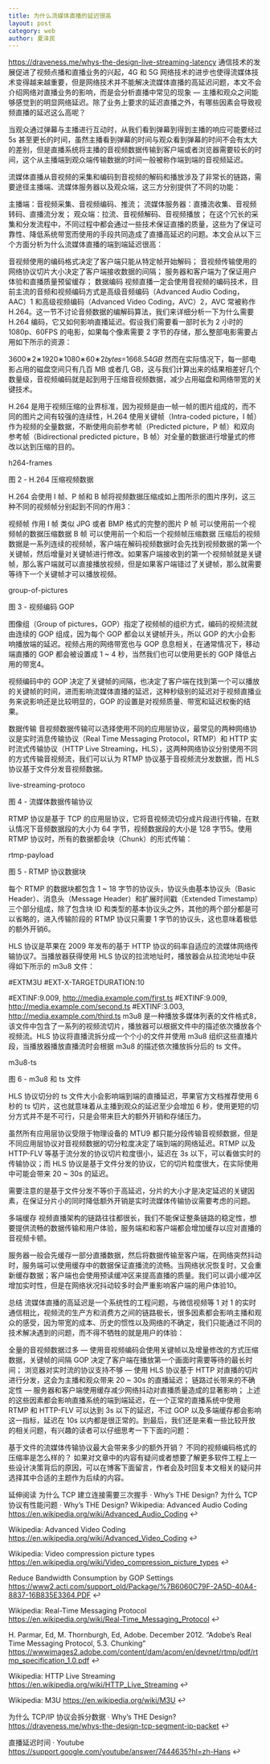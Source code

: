 ```yaml
---
title: 为什么流媒体直播的延迟很高
layout: post
category: web
author: 夏泽民
---
```

https://draveness.me/whys-the-design-live-streaming-latency
通信技术的发展促进了视频点播和直播业务的兴起，4G 和 5G 网络技术的进步也使得流媒体技术变得越来越重要，但是网络技术并不能解决流媒体直播的高延迟问题，本文不会介绍网络对直播业务的影响，而是会分析直播中常见的现象 — 主播和观众之间能够感觉到的明显网络延迟。除了业务上要求的延迟直播之外，有哪些因素会导致视频直播的延迟这么高呢？
<!-- more -->
当观众通过弹幕与主播进行互动时，从我们看到弹幕到得到主播的响应可能要经过 5s 甚至更长的时间，虽然主播看到弹幕的时间与观众看到弹幕的时间不会有太大的差别，但是直播系统将主播的音视频数据传输到客户端或者浏览器需要较长的时间，这个从主播端到观众端传输数据的时间一般被称作端到端的音视频延迟。

流媒体直播从音视频的采集和编码到音视频的解码和播放涉及了非常长的链路，需要途径主播端、流媒体服务器以及观众端，这三方分别提供了不同的功能：

主播端：音视频采集、音视频编码、推流；
流媒体服务器：直播流收集、音视频转码、直播流分发；
观众端：拉流、音视频解码、音视频播放；
在这个冗长的采集和分发流程中，不同过程中都会通过一些技术保证直播的质量，这些为了保证可靠性、降低系统带宽而使用的手段共同造成了直播高延迟的问题。本文会从以下三个方面分析为什么流媒体直播的端到端延迟很高：

音视频使用的编码格式决定了客户端只能从特定帧开始解码；
音视频传输使用的网络协议切片大小决定了客户端接收数据的间隔；
服务器和客户端为了保证用户体验和直播质量预留缓存；
数据编码
视频直播一定会使用音视频的编码技术，目前主流的音频和视频编码方式是高级音频编码（Advanced Audio Coding，AAC）1 和高级视频编码（Advanced Video Coding，AVC）2，AVC 常被称作 H.264。这一节不讨论音频数据的编解码算法，我们来详细分析一下为什么需要 H.264 编码，它又如何影响直播延迟。假设我们需要看一部时长为 2 小时的 1080p、60FPS 的电影，如果每个像素需要 2 字节的存储，那么整部电影需要占用如下所示的资源：

3600∗2∗1920∗1080∗60∗2𝑏𝑦𝑡𝑒𝑠=1668.54𝐺𝐵
然而在实际情况下，每一部电影占用的磁盘空间只有几百 MB 或者几 GB，这与我们计算出来的结果相差好几个数量级，音视频编码就是起到用于压缩音视频数据，减少占用磁盘和网络带宽的关键技术。

H.264 是用于视频压缩的业界标准，因为视频是由一帧一帧的图片组成的，而不同的图片之间有较强的连续性，H.264 使用关键帧（Intra-coded picture，I 帧）作为视频的全量数据，不断使用向前参考帧（Predicted picture，P 帧）和双向参考帧（Bidirectional predicted picture，B 帧）对全量的数据进行增量式的修改以达到压缩的目的。

h264-frames

图 2 - H.264 压缩视频数据

H.264 会使用 I 帧、P 帧和 B 帧将视频数据压缩成如上图所示的图片序列，这三种不同的视频帧分别起到不同的作用3：

视频帧	作用
I 帧	类似 JPG 或者 BMP 格式的完整的图片
P 帧	可以使用前一个视频帧的数据压缩数据
B 帧	可以使用前一个和后一个视频帧压缩数据
压缩后的视频数据是一系列连续的视频帧，客户端在解码视频数据时会先找到视频数据的第一个关键帧，然后增量对关键帧进行修改。如果客户端接收到的第一个视频帧就是关键帧，那么客户端就可以直接播放视频，但是如果客户端错过了关键帧，那么就需要等待下一个关键帧才可以播放视频。

group-of-pictures

图 3 - 视频编码 GOP

图像组（Group of pictures，GOP）指定了视频帧的组织方式，编码的视频流就由连续的 GOP 组成，因为每个 GOP 都会以关键帧开头，所以 GOP 的大小会影响播放端的延迟。视频占用的网络带宽也与 GOP 息息相关，在通常情况下，移动端直播的 GOP 都会被设置成 1 ~ 4 秒，当然我们也可以使用更长的 GOP 降低占用的带宽4。

视频编码中的 GOP 决定了关键帧的间隔，也决定了客户端在找到第一个可以播放的关键帧的时间，进而影响流媒体直播的延迟，这种秒级别的延迟对于视频直播业务来说影响还是比较明显的，GOP 的设置是对视频质量、带宽和延迟权衡的结果。

数据传输
音视频数据传输可以选择使用不同的应用层协议，最常见的两种网络协议是实时消息传输协议（Real Time Messaging Protocol，RTMP）和 HTTP 实时流式传输协议（HTTP Live Streaming，HLS），这两种网络协议分别使用不同的方式传输音视频流，我们可以认为 RTMP 协议基于音视频流分发数据，而 HLS 协议基于文件分发音视频数据。

live-streaming-protoco

图 4 - 流媒体数据传输协议

RTMP 协议是基于 TCP 的应用层协议，它将音视频流切分成片段进行传输，在默认情况下音频数据段的大小为 64 字节，视频数据段的大小是 128 字节5。使用 RTMP 协议时，所有的数据都会块（Chunk）的形式传输：

rtmp-payload

图 5 - RTMP 协议数据块

每个 RTMP 的数据块都包含 1 ~ 18 字节的协议头，协议头由基本协议头（Basic Header）、消息头（Message Header）和扩展时间戳（Extended Timestamp）三个部分组成，除了包含块 ID 和类型的基本协议头之外，其他的两个部分都是可以省略的，进入传输阶段的 RTMP 协议只需要 1 字节的协议头，这也意味着极低的额外开销6。

HLS 协议是苹果在 2009 年发布的基于 HTTP 协议的码率自适应的流媒体网络传输协议7。当播放器获得使用 HLS 协议的拉流地址时，播放器会从拉流地址中获得如下所示的 m3u8 文件：

#EXTM3U
#EXT-X-TARGETDURATION:10

#EXTINF:9.009,
http://media.example.com/first.ts
#EXTINF:9.009,
http://media.example.com/second.ts
#EXTINF:3.003,
http://media.example.com/third.ts
m3u8 是一种播放多媒体列表的文件格式8，该文件中包含了一系列的视频流切片，播放器可以根据文件中的描述依次播放各个视频流。HLS 协议将直播流拆分成一个个小的文件并使用 m3u8 组织这些直播片段，当播放器播放直播流时会根据 m3u8 的描述依次播放拆分后的 ts 文件。

m3u8-ts

图 6 - m3u8 和 ts 文件

HLS 协议切分的 ts 文件大小会影响端到端的直播延迟，苹果官方文档推荐使用 6 秒的 ts 切片，这也就意味着从主播到观众的延迟至少会增加 6 秒，使用更短的切分方式并不是不可行，只是会带来巨大的额外开销和存储压力。

虽然所有应用层协议受限于物理设备的 MTU9 都只能分段传输音视频数据，但是不同应用层协议对音视频数据的切分粒度决定了端到端的网络延迟。RTMP 以及 HTTP-FLV 等基于流分发的协议切片粒度很小，延迟在 3s 以下，可以看做实时的传输协议；而 HLS 协议是基于文件分发的协议，它的切片粒度很大，在实际使用中可能会带来 20 ~ 30s 的延迟。

需要注意的是基于文件分发不等价于高延迟，分片的大小才是决定延迟的关键因素，在保证分片小的同时降低额外开销是实时流媒体传输协议需要考虑的问题。

多端缓存
视频直播架构的链路往往都很长，我们不能保证整条链路的稳定性，想要提供流畅的数据传输和用户体验，服务端和和客户端都会增加缓存以应对直播的音视频卡顿。

服务器一般会先缓存一部分直播数据，然后将数据传输至客户端，在网络突然抖动时，服务端可以使用缓存中的数据保证直播流的流畅。当网络状况恢复时，又会重新缓存数据；客户端也会使用预读缓冲区来提高直播的质量。我们可以调小缓冲区增加实时性，但是在网络状况抖动较多时会严重影响客户端的用户体验10。

总结
流媒体直播的高延迟是一个系统性的工程问题，与微信视频等 1 对 1 的实时通信相比，视频流的生产方和消费方之间的链路极长，很多因素都会影响主播和观众的感受，因为带宽的成本、历史的惯性以及网络的不确定，我们只能通过不同的技术解决遇到的问题，而不得不牺牲的就是用户的体验：

全量的音视频数据过多 — 使用音视频编码会使用关键帧以及增量修改的方式压缩数据，关键帧的间隔 GOP 决定了客户端在播放第一个画面时需要等待的最长时间；
浏览器对实时流的协议支持不够 — 使用 HLS 协议基于 HTTP 对直播的切片进行分发，这会为主播和观众带来 20 ~ 30s 的直播延迟；
链路过长带来的不确定性 — 服务器和客户端使用缓存减少网络抖动对直播质量造成的显著影响；
上述的这些因素都会影响直播系统的端到端延迟，在一个正常的直播系统中使用 RTMP 和 HTTP-FLV 可以达到 3s 以下的延迟，不过 GOP 以及多端缓存都会影响这一指标，延迟在 10s 以内都是很正常的。到最后，我们还是来看一些比较开放的相关问题，有兴趣的读者可以仔细思考一下下面的问题：

基于文件的流媒体传输协议最大会带来多少的额外开销？
不同的视频编码格式的压缩率是怎么样的？
如果对文章中的内容有疑问或者想要了解更多软件工程上一些设计决策背后的原因，可以在博客下面留言，作者会及时回复本文相关的疑问并选择其中合适的主题作为后续的内容。

延伸阅读
为什么 TCP 建立连接需要三次握手 · Why’s THE Design?
为什么 TCP 协议有性能问题 · Why’s THE Design?
Wikipedia: Advanced Audio Coding https://en.wikipedia.org/wiki/Advanced_Audio_Coding ↩

Wikipedia: Advanced Video Coding https://en.wikipedia.org/wiki/Advanced_Video_Coding ↩

Wikipedia: Video compression picture types https://en.wikipedia.org/wiki/Video_compression_picture_types ↩

Reduce Bandwidth Consumption by GOP Settings https://www2.acti.com/support_old/Package/%7B6060C79F-2A5D-40A4-8837-16B835E3364.PDF ↩

Wikipedia: Real-Time Messaging Protocol https://en.wikipedia.org/wiki/Real-Time_Messaging_Protocol ↩

H. Parmar, Ed, M. Thornburgh, Ed, Adobe. December 2012. “Adobe’s Real Time Messaging Protocol, 5.3. Chunking” https://wwwimages2.adobe.com/content/dam/acom/en/devnet/rtmp/pdf/rtmp_specification_1.0.pdf ↩

Wikipedia: HTTP Live Streaming https://en.wikipedia.org/wiki/HTTP_Live_Streaming ↩

Wikipedia: M3U https://en.wikipedia.org/wiki/M3U ↩

为什么 TCP/IP 协议会拆分数据 · Why’s THE Design? https://draveness.me/whys-the-design-tcp-segment-ip-packet ↩

直播延迟时间 · Youtube https://support.google.com/youtube/answer/7444635?hl=zh-Hans ↩
